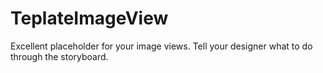# TeplateImageView
Excellent placeholder for your image views. Tell your designer what to do through the storyboard.
